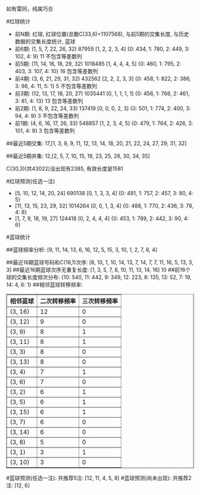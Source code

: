 <!-- 
.. title: 双色球2015036期(2015-03-31)数据分析报告
.. slug: slott-2015036-2015-03-31-report
.. date: 2015-04-01 08:00:00 UTC+08:00
.. tags: Lottery
.. link: 
.. description: 
.. type: text
-->

如有雷同，纯属巧合

<!-- TEASER_END-->

#红球统计

- 前N期: 红球, 红球位置(总数C(33,6)=1107568), 与前5期的交集长度, 与历史数据的交集长度统计, 蓝球
- 前6期: (1, 5, 7, 22, 26, 32) 87959 [1, 2, 2, 3, 4] {0: 434, 1: 780, 2: 449, 3: 102, 4: 9} 11 不包含等差数列
- 前5期: (11, 14, 16, 18, 29, 32) 1018485 [1, 4, 4, 4, 5] {0: 460, 1: 795, 2: 403, 3: 107, 4: 10} 16 包含等差数列
- 前4期: (3, 6, 21, 29, 31, 32) 432562 [2, 2, 2, 3, 3] {0: 458, 1: 822, 2: 386, 3: 98, 4: 11, 5: 1} 5 不包含等差数列
- 前3期: (12, 13, 17, 18, 20, 27) 1035441 [0, 1, 1, 1, 1] {0: 456, 1: 766, 2: 461, 3: 81, 4: 13} 13 包含等差数列
- 前2期: (1, 8, 9, 22, 24, 33) 137419 [0, 0, 0, 2, 3] {0: 501, 1: 774, 2: 400, 3: 94, 4: 9} 3 不包含等差数列
- 前1期: (4, 6, 16, 17, 26, 33) 548857 [1, 2, 3, 4, 5] {0: 479, 1: 764, 2: 426, 3: 101, 4: 9} 3 包含等差数列

##最近5期交集:
17,[1, 3, 8, 9, 11, 12, 13, 14, 18, 20, 21, 22, 24, 27, 29, 31, 32]

##最近5期并集:
12,[2, 5, 7, 10, 15, 19, 23, 25, 28, 30, 34, 35]

C(30,3)(共43022)没出现有2385, 
有效长度是1581

#红球预测(任选一注)

- [5, 10, 12, 14, 20, 24] 690138 [0, 1, 3, 3, 4] {0: 481, 1: 757, 2: 457, 3: 80, 4: 5}
- [11, 13, 15, 23, 29, 32] 1014264 [0, 0, 1, 3, 4] {0: 488, 1: 770, 2: 436, 3: 78, 4: 8}
- [1, 7, 9, 18, 19, 27] 124418 [0, 2, 4, 4, 4] {0: 453, 1: 789, 2: 442, 3: 90, 4: 6}

#蓝球统计

##蓝球频率分析:
[9, 11, 14, 13, 6, 16, 12, 5, 15, 3, 10, 1, 2, 7, 8, 4]

##最近16期蓝球号码和C(16,1)次序:
[8, 10, 1, 10, 14, 13, 7, 14, 7, 7, 11, 16, 5, 13, 3, 3]
##最近16期蓝球次序无重复长度:
[1, 3, 5, 7, 8, 10, 11, 13, 14, 16] 10
##前16个球的交集长度频次分布:
{10: 540, 11: 442, 9: 349, 12: 223, 8: 135, 13: 52, 7: 19, 14: 4, 6: 1}
##相邻蓝球转移频率:
<table border="1" class="table table-striped dataframe">
  <thead>
    <tr style="text-align: right;">
      <th>相邻蓝球</th>
      <th>二次转移频率</th>
      <th>三次转移频率</th>
    </tr>
  </thead>
  <tbody>
    <tr>
      <td> (3, 16)</td>
      <td> 12</td>
      <td> 0</td>
    </tr>
    <tr>
      <td> (3, 12)</td>
      <td>  9</td>
      <td> 0</td>
    </tr>
    <tr>
      <td>  (3, 9)</td>
      <td>  8</td>
      <td> 1</td>
    </tr>
    <tr>
      <td> (3, 11)</td>
      <td>  8</td>
      <td> 1</td>
    </tr>
    <tr>
      <td>  (3, 3)</td>
      <td>  8</td>
      <td> 0</td>
    </tr>
    <tr>
      <td> (3, 13)</td>
      <td>  8</td>
      <td> 0</td>
    </tr>
    <tr>
      <td>  (3, 4)</td>
      <td>  7</td>
      <td> 1</td>
    </tr>
    <tr>
      <td>  (3, 6)</td>
      <td>  7</td>
      <td> 0</td>
    </tr>
    <tr>
      <td>  (3, 2)</td>
      <td>  6</td>
      <td> 1</td>
    </tr>
    <tr>
      <td>  (3, 5)</td>
      <td>  6</td>
      <td> 1</td>
    </tr>
    <tr>
      <td> (3, 15)</td>
      <td>  6</td>
      <td> 1</td>
    </tr>
    <tr>
      <td>  (3, 7)</td>
      <td>  6</td>
      <td> 0</td>
    </tr>
    <tr>
      <td> (3, 14)</td>
      <td>  6</td>
      <td> 0</td>
    </tr>
    <tr>
      <td>  (3, 8)</td>
      <td>  5</td>
      <td> 0</td>
    </tr>
    <tr>
      <td>  (3, 1)</td>
      <td>  3</td>
      <td> 1</td>
    </tr>
    <tr>
      <td> (3, 10)</td>
      <td>  3</td>
      <td> 0</td>
    </tr>
  </tbody>
</table>
#蓝球预测(任选一注):
共推荐5注: [12, 11, 4, 5, 8]
#蓝球预测(尚未出现):
共推荐2注: [12, 6]

